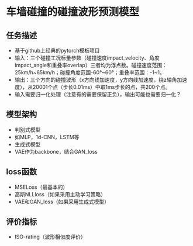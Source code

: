 # 车墙碰撞的碰撞波形预测模型
## 任务描述
- 基于github上经典的pytorch模板项目
- 输入：三个碰撞工况标量参数（碰撞速度impact_velocity、角度impact_angle和重叠率overlap）三者均为浮点数。碰撞速度范围：25km/h~65km/h；碰撞角度范围-60°~60°；重叠率范围：-1~1。
- 输出：三个方向的碰撞波形（x方向线加速度，y方向线加速度，绕z轴角加速度），从20001个点（步长0.01ms）中取1ms步长的点，共200个点。
- 输入需要归一化处理（注意有的需要保留正负），输出可能也需要归一化？
## 模型架构
- 判别式模型
- 如MLP，1d-CNN，LSTM等
- 生成式模型
- VAE作为backbone，结合GAN_loss
## loss函数
- MSELoss（最基本的）
- 高斯NLLloss（如果采用主动学习策略）
- VAE和GAN_loss（如果采用生成式模型）
## 评价指标
- ISO-rating（波形相似度评价）
